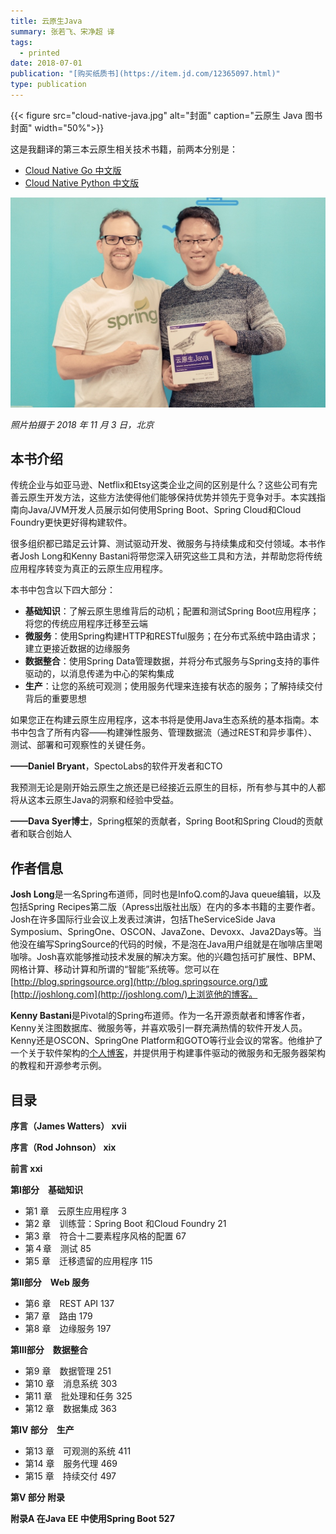 ```yaml
---
title: 云原生Java
summary: 张若飞、宋净超 译
tags:
  - printed
date: 2018-07-01
publication: "[购买纸质书](https://item.jd.com/12365097.html)"
type: publication
---
```


{{< figure src="cloud-native-java.jpg" alt="封面"  caption="云原生 Java  图书封面" width="50%">}}

这是我翻译的第三本云原生相关技术书籍，前两本分别是：

- [Cloud Native Go 中文版](/docs/book/cloud-native-go/)
- [Cloud Native Python 中文版](/docs/book/cloud-native-python/)

![Jimmy Song with Josh Long](jimmy-song-with-josh-long.jpg)

*照片拍摄于 2018 年 11 月 3 日，北京*

## 本书介绍

传统企业与如亚马逊、Netflix和Etsy这类企业之间的区别是什么？这些公司有完善云原生开发方法，这些方法使得他们能够保持优势并领先于竞争对手。本实践指南向Java/JVM开发人员展示如何使用Spring Boot、Spring Cloud和Cloud Foundry更快更好得构建软件。

很多组织都已踏足云计算、测试驱动开发、微服务与持续集成和交付领域。本书作者Josh Long和Kenny Bastani将带您深入研究这些工具和方法，并帮助您将传统应用程序转变为真正的云原生应用程序。

本书中包含以下四大部分：

- **基础知识**：了解云原生思维背后的动机；配置和测试Spring Boot应用程序；将您的传统应用程序迁移至云端
- **微服务**：使用Spring构建HTTP和RESTful服务；在分布式系统中路由请求；建立更接近数据的边缘服务
- **数据整合**：使用Spring Data管理数据，并将分布式服务与Spring支持的事件驱动的，以消息传递为中心的架构集成
- **生产**：让您的系统可观测；使用服务代理来连接有状态的服务；了解持续交付背后的重要思想

如果您正在构建云原生应用程序，这本书将是使用Java生态系统的基本指南。本书中包含了所有内容——构建弹性服务、管理数据流（通过REST和异步事件）、测试、部署和可观察性的关键任务。

**——Daniel Bryant**，SpectoLabs的软件开发者和CTO

我预测无论是刚开始云原生之旅还是已经接近云原生的目标，所有参与其中的人都将从这本云原生Java的洞察和经验中受益。

**——Dava Syer博士**，Spring框架的贡献者，Spring Boot和Spring Cloud的贡献者和联合创始人

## 作者信息

**Josh Long**是一名Spring布道师，同时也是InfoQ.com的Java queue编辑，以及包括Spring Recipes第二版（Apress出版社出版）在内的多本书籍的主要作者。Josh在许多国际行业会议上发表过演讲，包括TheServiceSide Java Symposium、SpringOne、OSCON、JavaZone、Devoxx、Java2Days等。当他没在编写SpringSource的代码的时候，不是泡在Java用户组就是在咖啡店里喝咖啡。Josh喜欢能够推动技术发展的解决方案。他的兴趣包括可扩展性、BPM、网格计算、移动计算和所谓的“智能”系统等。您可以在[http://blog.springsource.org](http://blog.springsource.org/)或[http://joshlong.com](http://joshlong.com/)上浏览他的博客。

**Kenny Bastani**是Pivotal的Spring布道师。作为一名开源贡献者和博客作者，Kenny关注图数据库、微服务等，并喜欢吸引一群充满热情的软件开发人员。Kenny还是OSCON、SpringOne Platform和GOTO等行业会议的常客。他维护了一个关于软件架构的[个人博客](http://kennybastani.com/)，并提供用于构建事件驱动的微服务和无服务器架构的教程和开源参考示例。

## 目录

**序言（James Watters） xvii**

**序言（Rod Johnson） xix**

**前言 xxi**

**第Ⅰ部分　基础知识**

- 第1 章　云原生应用程序 3
- 第2 章　训练营：Spring Boot 和Cloud Foundry 21
- 第3 章　符合十二要素程序风格的配置 67
- 第４章　测试 85
- 第5 章　迁移遗留的应用程序 115

**第Ⅱ部分　Web 服务**

- 第6 章　REST API 137
- 第7 章　路由 179
- 第8 章　边缘服务 197

**第Ⅲ部分　数据整合**

- 第9 章　数据管理 251
- 第10 章　消息系统 303
- 第11 章　批处理和任务 325
- 第12 章　数据集成 363

**第IV 部分　生产**

- 第13 章　可观测的系统 411
- 第14 章　服务代理 469
- 第15 章　持续交付 497

**第V 部分 附录**

**附录A 在Java EE 中使用Spring Boot 527**

